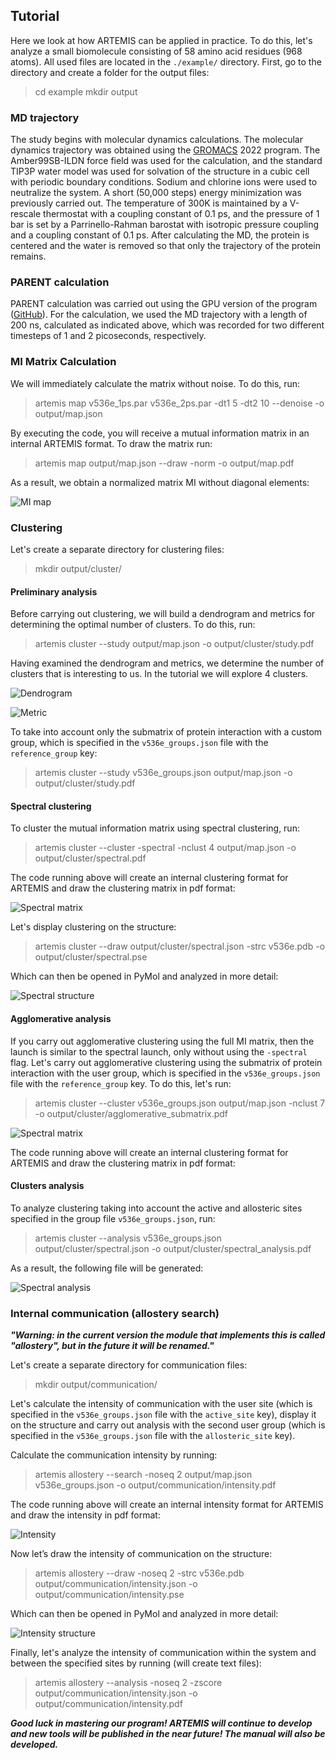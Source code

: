 ## Tutorial

Here we look at how ARTEMIS can be applied in practice. To do this, let's analyze a small biomolecule consisting of 58 amino acid residues (968 atoms). All used files are located in the `./example/` directory. First, go to the directory and create a folder for the output files:

> cd example
> mkdir output

### MD trajectory

The study begins with molecular dynamics calculations. The molecular dynamics trajectory was obtained using the [GROMACS](https://www.gromacs.org/) 2022 program. The Amber99SB-ILDN force field was used for the calculation, and the standard TIP3P water model was used for solvation of the structure in a cubic cell with periodic boundary conditions. Sodium and chlorine ions were used to neutralize the system. A short (50,000 steps) energy minimization was previously carried out. The temperature of 300K is maintained by a V-rescale thermostat with a coupling constant of 0.1 ps, and the pressure of 1 bar is set by a Parrinello-Rahman barostat with isotropic pressure coupling and a coupling constant of 0.1 ps. After calculating the MD, the protein is centered and the water is removed so that only the trajectory of the protein remains.

### PARENT calculation

PARENT calculation was carried out using the GPU version of the program ([GitHub](https://github.com/markusfleck/PARENT_GPU)). For the calculation, we used the MD trajectory with a length of 200 ns, calculated as indicated above, which was recorded for two different timesteps of 1 and 2 picoseconds, respectively.

### MI Matrix Calculation

We will immediately calculate the matrix without noise. To do this, run:


> artemis map v536e_1ps.par v536e_2ps.par -dt1 5 -dt2 10 --denoise -o output/map.json

By executing the code, you will receive a mutual information matrix in an internal ARTEMIS format. To draw the matrix run:

> artemis map output/map.json --draw -norm -o output/map.pdf

As a result, we obtain a normalized matrix MI without diagonal elements:

![MI map](pics/map.png)

### Clustering

Let's create a separate directory for clustering files:

> mkdir output/cluster/

#### Preliminary analysis

Before carrying out clustering, we will build a dendrogram and metrics for determining the optimal number of clusters. To do this, run:

> artemis cluster --study output/map.json -o output/cluster/study.pdf

Having examined the dendrogram and metrics, we determine the number of clusters that is interesting to us. In the tutorial we will explore 4 clusters.

![Dendrogram](pics/dendrogram.png)

![Metric](pics/clust_metric.png)

To take into account only the submatrix of protein interaction with a custom group, which is specified in the `v536e_groups.json` file with the `reference_group` key:

> artemis cluster --study v536e_groups.json output/map.json -o output/cluster/study.pdf

#### Spectral clustering

To cluster the mutual information matrix using spectral clustering, run:

> artemis cluster --cluster -spectral -nclust 4 output/map.json -o output/cluster/spectral.pdf

The code running above will create an internal clustering format for ARTEMIS and draw the clustering matrix in pdf format:

![Spectral matrix](pics/clust_spectral.png)

Let's display clustering on the structure:

> artemis cluster --draw output/cluster/spectral.json -strc v536e.pdb -o output/cluster/spectral.pse

Which can then be opened in PyMol and analyzed in more detail:

![Spectral structure](pics/strc_spectral.png)

#### Agglomerative analysis

If you carry out agglomerative clustering using the full MI matrix, then the launch is similar to the spectral launch, only without using the `-spectral` flag. Let's carry out agglomerative clustering using the submatrix of protein interaction with the user group, which is specified in the `v536e_groups.json` file with the `reference_group` key. To do this, let's run:

> artemis cluster --cluster v536e_groups.json output/map.json -nclust 7 -o output/cluster/agglomerative_submatrix.pdf

![Spectral matrix](pics/clust_agglomerative.png)

The code running above will create an internal clustering format for ARTEMIS and draw the clustering matrix in pdf format:

#### Clusters analysis

To analyze clustering taking into account the active and allosteric sites specified in the group file `v536e_groups.json`, run:

> artemis cluster --analysis v536e_groups.json output/cluster/spectral.json -o output/cluster/spectral_analysis.pdf

As a result, the following file will be generated:

![Spectral analysis](pics/spectral_analysis.png)

### Internal communication (allostery search)

***"Warning: in the current version the module that implements this is called "allostery", but in the future it will be renamed."***

Let's create a separate directory for communication files:

> mkdir output/communication/

Let's calculate the intensity of communication with the user site (which is specified in the `v536e_groups.json` file with the `active_site` key), display it on the structure and carry out analysis with the second user group (which is specified in the `v536e_groups.json` file with the `allosteric_site` key).

Calculate the communication intensity by running:

> artemis allostery --search -noseq 2 output/map.json v536e_groups.json -o output/communication/intensity.pdf

The code running above will create an internal intensity format for ARTEMIS and draw the intensity in pdf format:

![Intensity](pics/intensity.png)

Now let’s draw the intensity of communication on the structure:

> artemis allostery --draw -noseq 2 -strc v536e.pdb output/communication/intensity.json -o output/communication/intensity.pse

Which can then be opened in PyMol and analyzed in more detail:

![Intensity structure](pics/strc_intensity.png)

Finally, let's analyze the intensity of communication within the system and between the specified sites by running (will create text files):

> artemis allostery --analysis -noseq 2 -zscore output/communication/intensity.json -o output/communication/intensity.pdf

***Good luck in mastering our program! ARTEMIS will continue to develop and new tools will be published in the near future! The manual will also be developed.***
